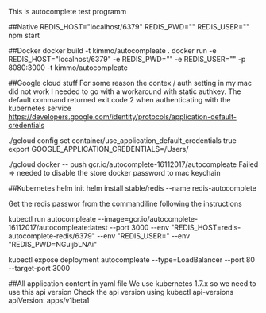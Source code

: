 This is autocomplete test programm

##Native
REDIS_HOST="localhost/6379" REDIS_PWD="" REDIS_USER="" npm start

##Docker
docker build -t kimmo/autocompleate .
docker run -e REDIS_HOST="localhost/6379" -e REDIS_PWD="" -e REDIS_USER="" -p 8080:3000 -t kimmo/autocompleate 

##Google cloud stuff
For some reason the contex / auth setting in my mac did not work
I needed to go with a workaround with static authkey. The default 
command returned exit code 2 when authenticating with the kubernetes service
https://developers.google.com/identity/protocols/application-default-credentials

./gcloud config set container/use_application_default_credentials true
export GOOGLE_APPLICATION_CREDENTIALS=/Users/

./gcloud docker -- push gcr.io/autocomplete-16112017/autocompleate
Failed => needed to disable the store docker password to mac keychain

##Kubernetes
helm init
helm install stable/redis --name redis-autocomplete

Get the redis passwor from the commandiline following the instructions

kubectl run autocompleate --image=gcr.io/autocomplete-16112017/autocompleate:latest --port 3000 --env "REDIS_HOST=redis-autocomplete-redis/6379" --env "REDIS_USER=" --env "REDIS_PWD=NGuijbLNAi"

kubectl expose deployment autocompleate --type=LoadBalancer --port 80 --target-port 3000

##All application content in yaml file
We use kubernetes 1.7.x so we need to use this api version
Check the api version using kubectl api-versions
apiVersion: apps/v1beta1



